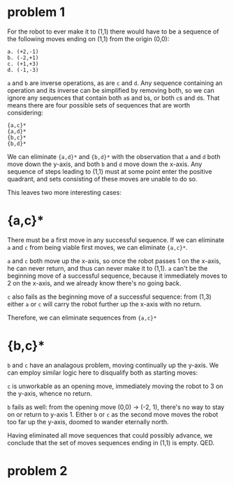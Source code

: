 # problem 1

For the robot to ever make it to (1,1) there would have to be a sequence of the following moves ending on (1,1) from the origin (0,0):

    a. (+2,-1)
    b. (-2,+1)
    c. (+1,+3)
    d. (-1,-3)

`a` and `b` are inverse operations, as are `c` and `d`. Any sequence containing an operation and its inverse can be simplified by removing both, so we can ignore any sequences that contain both `a`s and `b`s, or both `c`s and `d`s. That means there are four possible sets of sequences that are worth considering:

    {a,c}*
    {a,d}*
    {b,c}*
    {b,d}*

We can eliminate `{a,d}*` and `{b,d}*` with the observation that `a` and `d` both move down the y-axis, and both `b` and `d` move down the x-axis. Any sequence of steps leading to (1,1) must at some point enter the positive quadrant, and sets consisting of these moves are unable to do so.

This leaves two more interesting cases:

# {a,c}*

There must be a first move in any successful sequence. If we can eliminate `a` and `c` from being viable first moves, we can eliminate `{a,c}*`.

`a` and `c` both move up the x-axis, so once the robot passes 1 on the x-axis, he can never return, and thus can never make it to (1,1). `a` can't be the beginning move of a successful sequence, because it immediately moves to 2 on the x-axis, and we already know there's no going back.

`c` also fails as the beginning move of a successful sequence: from (1,3) either `a` or `c` will carry the robot further up the x-axis with no return.

Therefore, we can eliminate sequences from `{a,c}*`

# {b,c}*

`b` and `c` have an analagous problem, moving continually up the y-axis. We can employ similar logic here to disqualify both as starting moves:

`c` is unworkable as an opening move, immediately moving the robot to 3 on the y-axis, whence no return.

`b` fails as well: from the opening move (0,0) -> (-2, 1), there's no way to stay on or return to y-axis 1. Either `b` or `c` as the second move moves the robot too far up the y-axis, doomed to wander eternally north.

Having eliminated all move sequences that could possibly advance, we conclude that the set of moves sequences ending in (1,1) is empty. QED.

# problem 2